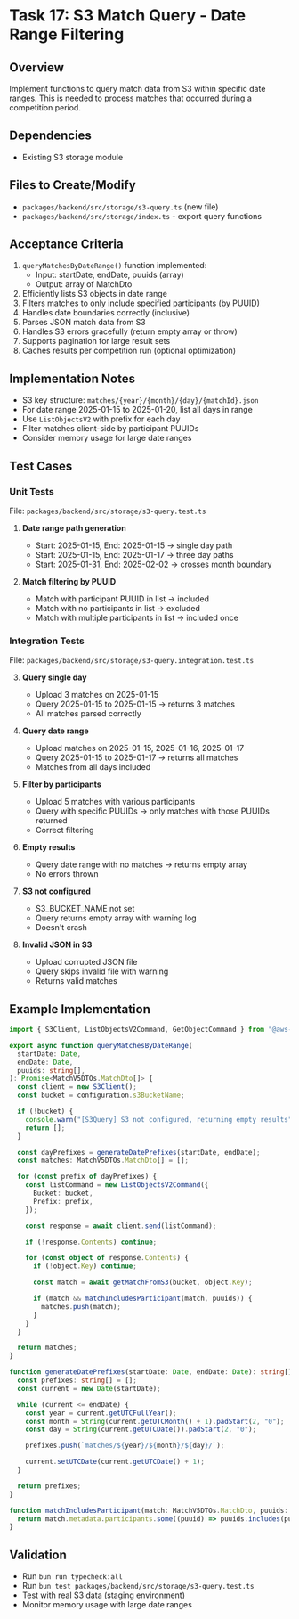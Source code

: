 # Task 17: S3 Match Query - Date Range Filtering

## Overview

Implement functions to query match data from S3 within specific date ranges. This is needed to process matches that occurred during a competition period.

## Dependencies

- Existing S3 storage module

## Files to Create/Modify

- `packages/backend/src/storage/s3-query.ts` (new file)
- `packages/backend/src/storage/index.ts` - export query functions

## Acceptance Criteria

1. `queryMatchesByDateRange()` function implemented:
   - Input: startDate, endDate, puuids (array)
   - Output: array of MatchDto
2. Efficiently lists S3 objects in date range
3. Filters matches to only include specified participants (by PUUID)
4. Handles date boundaries correctly (inclusive)
5. Parses JSON match data from S3
6. Handles S3 errors gracefully (return empty array or throw)
7. Supports pagination for large result sets
8. Caches results per competition run (optional optimization)

## Implementation Notes

- S3 key structure: `matches/{year}/{month}/{day}/{matchId}.json`
- For date range 2025-01-15 to 2025-01-20, list all days in range
- Use `ListObjectsV2` with prefix for each day
- Filter matches client-side by participant PUUIDs
- Consider memory usage for large date ranges

## Test Cases

### Unit Tests

File: `packages/backend/src/storage/s3-query.test.ts`

1. **Date range path generation**
   - Start: 2025-01-15, End: 2025-01-15 → single day path
   - Start: 2025-01-15, End: 2025-01-17 → three day paths
   - Start: 2025-01-31, End: 2025-02-02 → crosses month boundary

2. **Match filtering by PUUID**
   - Match with participant PUUID in list → included
   - Match with no participants in list → excluded
   - Match with multiple participants in list → included once

### Integration Tests

File: `packages/backend/src/storage/s3-query.integration.test.ts`

3. **Query single day**
   - Upload 3 matches on 2025-01-15
   - Query 2025-01-15 to 2025-01-15 → returns 3 matches
   - All matches parsed correctly

4. **Query date range**
   - Upload matches on 2025-01-15, 2025-01-16, 2025-01-17
   - Query 2025-01-15 to 2025-01-17 → returns all matches
   - Matches from all days included

5. **Filter by participants**
   - Upload 5 matches with various participants
   - Query with specific PUUIDs → only matches with those PUUIDs returned
   - Correct filtering

6. **Empty results**
   - Query date range with no matches → returns empty array
   - No errors thrown

7. **S3 not configured**
   - S3_BUCKET_NAME not set
   - Query returns empty array with warning log
   - Doesn't crash

8. **Invalid JSON in S3**
   - Upload corrupted JSON file
   - Query skips invalid file with warning
   - Returns valid matches

## Example Implementation

```typescript
import { S3Client, ListObjectsV2Command, GetObjectCommand } from "@aws-sdk/client-s3";

export async function queryMatchesByDateRange(
  startDate: Date,
  endDate: Date,
  puuids: string[],
): Promise<MatchV5DTOs.MatchDto[]> {
  const client = new S3Client();
  const bucket = configuration.s3BucketName;

  if (!bucket) {
    console.warn("[S3Query] S3 not configured, returning empty results");
    return [];
  }

  const dayPrefixes = generateDatePrefixes(startDate, endDate);
  const matches: MatchV5DTOs.MatchDto[] = [];

  for (const prefix of dayPrefixes) {
    const listCommand = new ListObjectsV2Command({
      Bucket: bucket,
      Prefix: prefix,
    });

    const response = await client.send(listCommand);

    if (!response.Contents) continue;

    for (const object of response.Contents) {
      if (!object.Key) continue;

      const match = await getMatchFromS3(bucket, object.Key);

      if (match && matchIncludesParticipant(match, puuids)) {
        matches.push(match);
      }
    }
  }

  return matches;
}

function generateDatePrefixes(startDate: Date, endDate: Date): string[] {
  const prefixes: string[] = [];
  const current = new Date(startDate);

  while (current <= endDate) {
    const year = current.getUTCFullYear();
    const month = String(current.getUTCMonth() + 1).padStart(2, "0");
    const day = String(current.getUTCDate()).padStart(2, "0");

    prefixes.push(`matches/${year}/${month}/${day}/`);

    current.setUTCDate(current.getUTCDate() + 1);
  }

  return prefixes;
}

function matchIncludesParticipant(match: MatchV5DTOs.MatchDto, puuids: string[]): boolean {
  return match.metadata.participants.some((puuid) => puuids.includes(puuid));
}
```

## Validation

- Run `bun run typecheck:all`
- Run `bun test packages/backend/src/storage/s3-query.test.ts`
- Test with real S3 data (staging environment)
- Monitor memory usage with large date ranges
